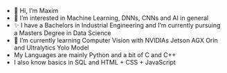 - 👋 Hi, I’m Maxim
- 👀 I’m interested in Machine Learning, DNNs, CNNs and AI in general
- ✨ I have a Bachelors in Industrial Engineering and I’m currently pursuing a Masters Degree in Data Science
- 🌱 I’m currently learning Computer Vision with NVIDIAs Jetson AGX Orin and Ultralytics Yolo Model
- My Languages are mainly Python and a bit of C and C++
- I also know basics in SQL and HTML + CSS + JavaScript

<!---
MOXHAN/MOXHAN is a ✨ special ✨ repository because its `README.md` (this file) appears on your GitHub profile.
You can click the Preview link to take a look at your changes.
--->
